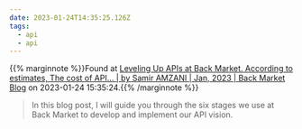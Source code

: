 ```yaml
---
date: 2023-01-24T14:35:25.126Z
tags:
  - api
  - api
---
```

{{% marginnote %}}Found at [Leveling Up APIs at Back Market. According to estimates, The cost of API… | by Samir AMZANI | Jan, 2023 | Back Market Blog](https://engineering.backmarket.com/leveling-up-apis-at-back-market-659e43d7e063) on 2023-01-24 15:35:24.{{% /marginnote %}}

> In this blog post, I will guide you through the six stages we use at Back Market to develop and implement our API vision.

